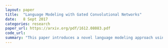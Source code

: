 ```yaml
---
layout: paper
title:  "Language Modeling with Gated Convolutional Networks"
date:   8 Sept 2017
categories: research
paper_url: https://arxiv.org/pdf/1612.08083.pdf
code_url: 
summary: "This paper introduces a novel language modeling approach using stacked convolutions that enable efficient parallel processing, in contrast to the traditionally used recurrent neural networks known for handling unbounded context. The proposed method features a simplified gating mechanism that outperforms previous models and demonstrates superior performance on the WikiText-103 benchmark, showing its capability to manage long-term dependencies. It also delivers competitive results on the Google Billion Words benchmark and significantly reduces sentence scoring latency compared to recurrent models. This marks the first instance of a non-recurrent model achieving comparable success to strong recurrent models on major language tasks."
---
```


